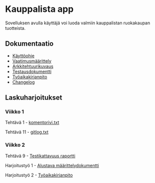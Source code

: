 # Kauppalista app 

Sovelluksen avulla käyttäjä voi luoda valmiin kauppalistan ruokakaupan tuotteista.   

## Dokumentaatio

- [Käyttöohje](./dokumentaatio/kayttoohje.md)
- [Vaatimusmäärittely](./dokumentaatio/vaatimusmaarittely.md)
- [Arkkitehtuurikuvaus](./dokumentaatio/arkkitehtuuri.md)
- [Testausdokumentti](./dokumentaatio/testaus.md)
- [Työaikakirjanpito](./dokumentaatio/tuntikirjanpito.md)
- [Changelog](./dokumentaatio/changelog.md)


## Laskuharjoitukset

### Viikko 1

Tehtävä 1 - [komentorivi.txt](./laskarit/komentorivi.txt)

Tehtävä 11 - [gitlog.txt](./laskarit/gitlog.txt)

### Viikko 2

Tehtävä 9 - [Testikattavuus raportti](./laskarit/viikko2/Screenshot%20from%202023-03-23%2019-03-33.png)

Harjoitustyö 1 - [Alustava määrittelydokumentti](./dokumentaatio/vaatimusmaarittely.md)

Harjoitustyö 2 - [Työaikakirjanpito](./dokumentaatio/tuntikirjanpito.md)
